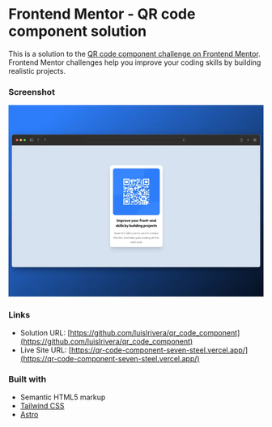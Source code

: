 # Frontend Mentor - QR code component solution

This is a solution to the [QR code component challenge on Frontend Mentor](https://www.frontendmentor.io/challenges/qr-code-component-iux_sIO_H). Frontend Mentor challenges help you improve your coding skills by building realistic projects. 

### Screenshot

![](./screenshot.webp)

### Links

- Solution URL: [https://github.com/luislrivera/qr_code_component](https://github.com/luislrivera/qr_code_component)
- Live Site URL: [https://qr-code-component-seven-steel.vercel.app/](https://qr-code-component-seven-steel.vercel.app/)

### Built with

- Semantic HTML5 markup
- [Tailwind CSS](https://tailwindcss.com/)
- [Astro](https://astro.build/)
